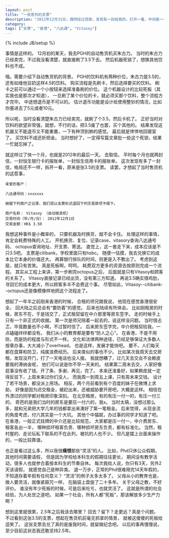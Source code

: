 ```yaml
---
layout: post
title: "一张意外的支票"
description: "2012年12月31日，偶然经过信架，发现有一封给我的。打开一看，中间是一张3.5港币的支票。疑惑了一下，看完后才反应过来。呵呵，死板的香港人……不过我喜欢这风格"
category: 
tags: ["支票", "香港", "八达通", "Vitasoy"]
---
```

{% include JB/setup %}

事情是这样的。
12月初的某天，我去PGH的自动售货机买朱古力。
当时的朱古力已经卖完，不过我没看清楚，就直接刷了3.5下去。
然后机器死锁了，想换其他饮料也不成。

哦。需要介绍下自动售货机的背景。
PGH的饮料机有两种价位，朱古力是3.5的，还有如维他豆奶这样4.5的饮料。
购买流程是先刷卡，然后选择要买的饮料。
刷卡之前可以通过一个小按钮来选择准备刷的价位。
这个机器设计的比较死板（其实我也是那次才知道），
一旦刷了某个价位的卡，就必须买那个饮料，整个流程方才完毕。
中途想退币是不可以的。
估计退币功能是设计给使用整钞的情况，比如你塞进去了5元或者10元。

所以呢，当时没看清楚朱古力已经卖完，就刷了个3.5，然后卡机了。
正好当时对饮料的欲望非常强，就想，不行的话，把3.5废了也罢，买个其他的。
结果发现这机器又不能退币又不能重置，一下有种顶到肺的感觉。
最后就是悻悻地回寝室了。
买饮料不成还折把金。
当时想好了，一定得写篇文章批一些这个死锁，结果一忙就忘掉了。

就这样过了快一个月，也就是2012年的最后一天。
去取信。
平时每个月也就两封信，一封恒生银行卡的报账单，一封恒生信用卡的报账单。
这次发现有多了一封信，格局还不一样，拆开一看，原来是张3.5的支票。
读罢，才想起了当时售货机的这茬事，

```
亲爱的客户：

八达通号码：xxxxxxx

根据下列商户之记录，我们现以支票形式退回下列交易款项予阁下。

商户名称： Vitasoy （自动贩卖机）
交易时间（年/月/日）： 2012年12月1日
交易金额：HK$ 3.50
```

我想这种事件是小概率的，
只要机器及时换货，就不会卡住。
处理这样的事情，肯定会耗费特殊的人工。
开机换货、复位、记录case、vitasory查询八达通号码、
octopus查询地址、开支票、寄送。
直觉上，这一套走下来，成本应该是不只3.5吧。
支票是citibank，学校里面只有hsbc。
随便一估摸，我去兑换它的成本比它本身的价值还大。
再算银行排队的时间，则更是入不敷出了。
考虑到这层，就只有苦笑。
真是死板啊，呵呵。
耗费双方更多的资源去按原则完成一个流程。
其实从工程上来讲，第一步刷完octopus之后，
后面就是只有Vitasoy和顾客的关系了。
Vitasoy直接记录已经出货，没有第三方知道。
再说3.5确实很鸡肋，寻回它的成本更大，所以顾客多半不会费这个事。
尽管如此，Vitasoy--citibank--octopus还是像模像样地把这个流程走了。

想起了一年半之前刚来香港的时候，
合租的师兄跟我说，
他现在感觉香港很安全，
回大陆之后总会有“要防着”的感觉。
后来也陆续有所体会。
比如刚租房的时候，房东不在，于是钱交了，正式租契留在中介那里等房东签字。
走的时候手上只有一个非正式的收据。
第一次是师兄陪着一起去的，说这样没问题。
当时很忐忑，毕竟数量也不小啊，不过暂时信了。
后来房东签字完，中介把租契给我，一点磕磕绊绊都没有。
我们从小的教育都是要有“防人之心”。
在香港，不是不用防，而是防的程度与形式不一样。
文化和法律两种途径，已经足够保证大多数人按章办事，大大减小了overhead。
也是这样，发展才能快吧。
要不，人们每天都在盘算和防卫，纯属浪费经历。
后来类似的事也不少。
比如某次我周天去交房租，发现没开门，打了一天电话也没人接。
我就想糟了，过几天去交会不会赖皮要我的滞纳金呢，
他们可以说是你不早一天来的。
结果第二周末去交，人家好像屁事没有收了钱、开了条、多谢、再见，完了。
本来还准备好，如果赖皮就一定得反驳下，上周末来过你们没人，
而我周一到周五上课，只有周末来交钱。
设计了若干场景，都没派上用场。
相反，两个月前看到有个百度的妹子在微博上求助，
好像是因为迟交租金，被赶出来，还被威胁要开房吧，大概是这样。
相信在外漂过的同学都对租房印象深刻。
在北京租房，有的有压一付一的，有压一付三的，
奇芭的是我们当时的房东是要压一付六的，我x。
当时太萌，没想过那么多，就和兄弟把大学几年的钱都拿出来凑好了第一笔租金。
后来觉得，从现金流的角度考虑，付六其实是一个大坑。
其他个中猫腻，办过事的同学才知道了吧。
在香港，一般正式挂牌的中介还是比较规范，
大家都是压一付一，中介费房东、租客各出一半，
哪种损坏租客负责、哪种损坏房东负责，都有标准化。
当然，租村屋的、走论坛私下联系的不在此列，被坑的人也不少。
但凡是摆上台面来操作的，一般比较靠谱。

也正是看过这么多，所以我很**痛恨**那些“灵活”的人。
比如，Phd只休公众假期，其他时间需要请假，
但是因为学校给本科生的假期往往更长，
期间没有教学活动，很多人也就参合着按本科生的节奏自休。
每次我给人说，你只有3天，另外2天该请假，
就感觉自己是种异类。
退一万步，正常的Phd很难用完14天年假的，不知道存着年假有任何意义？
“灵活”的例子太多太多了。
父母从小的教育也是，做人要灵活，就像紧箍咒一样，
在脑袋上盘旋了二十多年。
关于父母之教，不好评价。
谁没有年少死板的时候，可是后来吃亏，也就灵活了。
这就是所谓的社会经验，为人处世之道吧。
如果一个社会，所有人都“死板”，那该解放多少生产力啊？

想到这里就很累，2.5年之后我该去哪里？
回去？留下？走更远？真是个问题。
不过看到这张3.5的支票，想起在售货机前毫无抓拿的情景，
就被这傻傻的死板给逗笑了。
这张支票去兑了真的是废我时间，就留做纪念吧。
以后的事再慢慢说，至少目前这状态我还敢坚持2.5年。
